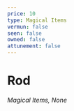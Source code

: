 ```yaml
---
price: 10
type: Magical Items
vermun: false
seen: false
owned: false
attunement: false
---
```

# Rod

*Magical Items, None*